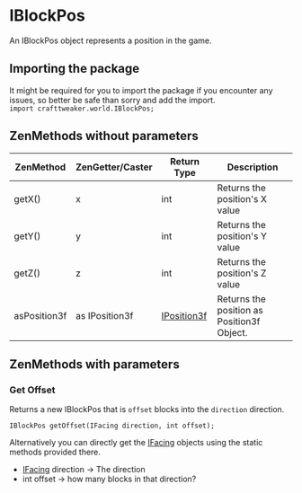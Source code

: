 # IBlockPos

An IBlockPos object represents a position in the game.

## Importing the package
It might be required for you to import the package if you encounter any issues, so better be safe than sorry and add the import.  
`import crafttweaker.world.IBlockPos;` 

## ZenMethods without parameters

| ZenMethod    |ZenGetter/Caster | Return Type                              | Description                                |
|--------------|-----------------|------------------------------------------|--------------------------------------------|
| getX()       | x               | int                                      | Returns the position's X value             |
| getY()       | y               | int                                      | Returns the position's Y value             |
| getZ()       | z               | int                                      | Returns the position's Z value             |
| asPosition3f | as IPosition3f  | [IPosition3f](/Vanilla/Utils/Position3f) | Returns the position as Position3f Object. |

## ZenMethods with parameters

### Get Offset
Returns a new IBlockPos that is `offset` blocks into the `direction` direction.

`IBlockPos getOffset(IFacing direction, int offset);`

Alternatively you can directly get the [IFacing](Facing) objects using the static methods provided there.

- [IFacing](IFacing) direction → The direction
- int offset → how many blocks in that direction?